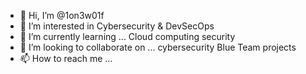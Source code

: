 - 👋 Hi, I’m @1on3w01f
- 👀 I’m interested in Cybersecurity & DevSecOps
- 🌱 I’m currently learning ... Cloud computing security
- 💞️ I’m looking to collaborate on ... cybersecurity Blue Team projects
- 📫 How to reach me ...

<!---
1on3w01f/1on3w01f is a ✨ special ✨ repository because its `README.md` (this file) appears on your GitHub profile.
You can click the Preview link to take a look at your changes.
--->
